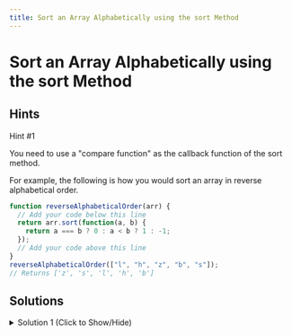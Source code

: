 ```yaml
---
title: Sort an Array Alphabetically using the sort Method
---
```

# Sort an Array Alphabetically using the sort Method

## Hints

Hint #1

You need to use a "compare function" as the callback function of the sort method.

For example, the following is how you would sort an array in reverse alphabetical order.

```js
function reverseAlphabeticalOrder(arr) {
  // Add your code below this line
  return arr.sort(function(a, b) {
    return a === b ? 0 : a < b ? 1 : -1;
  });
  // Add your code above this line
}
reverseAlphabeticalOrder(["l", "h", "z", "b", "s"]);
// Returns ['z', 's', 'l', 'h', 'b']
```

## Solutions

<details><summary>Solution 1 (Click to Show/Hide)</summary>

```js
function alphabeticalOrder(arr) {
  // Add your code below this line
  return arr.sort(function(a, b) {
    return a === b ? 0 : a < b ? -1 : 1;
  });
  // Add your code above this line
}
alphabeticalOrder(["a", "d", "c", "a", "z", "g"]);
```
</details>